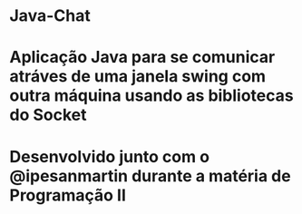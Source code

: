 # Java-Chat

# Aplicação Java para se comunicar atráves de uma janela swing com outra máquina usando as bibliotecas do Socket

# Desenvolvido junto com o @ipesanmartin durante a matéria de Programação II
